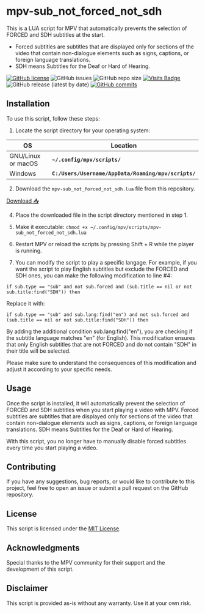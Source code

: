 # mpv-sub_not_forced_not_sdh
This is a LUA script for MPV that automatically prevents the selection of FORCED and SDH subtitles at the start.
- Forced subtitles are subtitles that are displayed only for sections of the video that contain non-dialogue elements such as signs, captions, or foreign language translations.
- SDH means Subtitles for the Deaf or Hard of Hearing.


[![GitHub license](https://img.shields.io/github/license/pzim-devdata/mpv-scripts?style=plastic)](https://github.com/pzim-devdata/mpv-scripts/blob/main/LICENSE)    ![GitHub issues](https://img.shields.io/github/issues/pzim-devdata/mpv-scripts?style=plastic)    [](https://github.com/pzim-devdata/mpv-scripts/issues)    ![GitHub repo size](https://img.shields.io/github/repo-size/pzim-devdata/mpv-scripts?style=plastic)    [![Visits Badge](https://badges.strrl.dev/visits/pzim-devdata/mpv-scripts)](https://badges.strrl.dev)    ![GitHub release (latest by date)](https://img.shields.io/github/v/release/pzim-devdata/mpv-scripts?style=plastic)    [![GitHub commits](https://img.shields.io/github/commits-since/pzim-devdata/mpv-scripts/v0.0.1.svg?style=plastic)](https://GitHub.com/pzim-devata/mpv-scripts/commit/) 


## Installation
To use this script, follow these steps:

1. Locate the script directory for your operating system:

| **OS** | **Location** |
| --- | --- |
| GNU/Linux or macOS | **`~/.config/mpv/scripts/`** |
| Windows | **`C:/Users/Username/AppData/Roaming/mpv/scripts/`** |

2. Download the `mpv-sub_not_forced_not_sdh.lua` file from this repository.

[Download :inbox_tray:](https://github.com/pzim-devdata/volumouse/releases/latest/download/mpv-scripts.zip)

4. Place the downloaded file in the script directory mentioned in step 1.

5. Make it executable: `chmod +x ~/.config/mpv/scripts/mpv-sub_not_forced_not_sdh.lua`

6. Restart MPV or reload the scripts by pressing Shift + R while the player is running.

7. You can modify the script to play a specific langage.
For example, if you want the script to play English subtitles but exclude the FORCED and SDH ones, you can make the following modification to line #4:

`if sub.type == "sub" and not sub.forced and (sub.title == nil or not sub.title:find("SDH")) then`

Replace it with:

`if sub.type == "sub" and sub.lang:find("en") and not sub.forced and (sub.title == nil or not sub.title:find("SDH")) then`

By adding the additional condition sub.lang:find("en"), you are checking if the subtitle language matches "en" (for English). This modification ensures that only English subtitles that are not FORCED and do not contain "SDH" in their title will be selected.

Please make sure to understand the consequences of this modification and adjust it according to your specific needs.

## Usage
Once the script is installed, it will automatically prevent the selection of FORCED and SDH subtitles when you start playing a video with MPV. Forced subtitles are subtitles that are displayed only for sections of the video that contain non-dialogue elements such as signs, captions, or foreign language translations.
SDH means Subtitles for the Deaf or Hard of Hearing.

With this script, you no longer have to manually disable forced subtitles every time you start playing a video.

## Contributing
If you have any suggestions, bug reports, or would like to contribute to this project, feel free to open an issue or submit a pull request on the GitHub repository.

## License
This script is licensed under the [MIT License](https://github.com/pzim-devdata/mpv-scripts/blob/main/LICENSE).

## Acknowledgments
Special thanks to the MPV community for their support and the development of this script.

## Disclaimer
This script is provided as-is without any warranty. Use it at your own risk.
